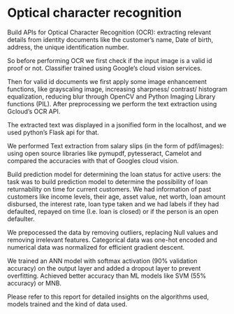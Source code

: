 # Optical character recognition
Build APIs for Optical Character Recognition (OCR): extracting relevant details from identity documents like the customer’s name, Date of birth, address, the unique identification number.  

So before performing OCR we first check if the input image is a valid id proof or not. Classifier trained using Google’s cloud vision services.  

Then for valid id documents we first apply some image enhancement functions, like grayscaling image, increasing sharpness/ contrast/ histogram equalization, reducing blur through OpenCV and Python Imaging Library functions (PIL). After preprocessing we perform the text extraction using Gcloud’s OCR API.   

The extracted text was displayed in a jsonified form in the localhost, and we used python’s Flask api for that.  

We performed Text extraction from salary slips (in the form of pdf/images): using open source libraries like pymupdf, pytesseract, Camelot and compared the accuracies with that of Googles cloud vision. 

Build prediction model for determining the loan status for active users:  the task was to build prediction model to determine the possibility of loan returnability on time for current customers. We had information of past customers like income levels, their age, asset value, net worth, loan amount disbursed, the interest rate, loan type taken and we had labels if they had defaulted, repayed on time (I.e. loan is closed) or if the person is an open defaulter.  

We prepocessed the data by removing outliers, replacing Null values and removing irrelevant features. Categorical data was one-hot encoded and numerical data was normalized for efficient gradient descent. 

We trained an ANN model with softmax activation  (90% validation accuracy) on the output layer and added a dropout layer to prevent overfitting. Achieved better accuracy than ML models like SVM (55% accuracy) or MNB. 

Please refer to this report for detailed insights on the algorithms used, models trained and the kind of data used.

 
